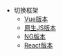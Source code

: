 * 切换框架
  * [Vue版本](https://groupguanfang.github.io/tv-focusable-docs)
  * [原生JS版本](https://groupguanfang.github.io/tv-focusable-docs/js.html)
  * [NG版本](https://groupguanfang.github.io/tv-focusable-docs/ng.html)
  * [React版本](https://groupguanfang.github.io/tv-focusable-docs/react.html)
